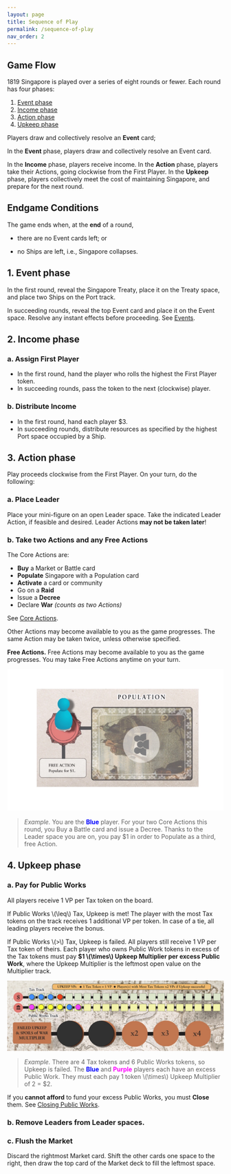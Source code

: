 ```yaml
---
layout: page
title: Sequence of Play
permalink: /sequence-of-play
nav_order: 2
---
```


## Game Flow

1819 Singapore is played over a series of eight rounds or fewer. Each round has four phases:
1. [Event phase](#1-event-phase)
2. [Income phase](#2-income-phase)
3. [Action phase](#3-action-phase)
4. [Upkeep phase](#4-upkeep-phase)

Players draw and collectively resolve an **Event** card;

In the **Event** phase, players draw and collectively resolve an Event card. 

In the **Income** phase, players receive income. In the **Action** phase, players take their Actions, going clockwise from the First Player. In the **Upkeep** phase, players collectively meet the cost of maintaining Singapore, and prepare for the next round.

<!-- ---crises, global events, or shifting social mores that affect the rulers' status quo. -->

## Endgame Conditions

The game ends when, at the **end** of a round,

- there are no Event cards left; or
<!-- - all ships are on the Port track, i.e., Singapore prospers; or -->
- no Ships are left, i.e., Singapore collapses.

## 1. Event phase

In the first round, reveal the Singapore Treaty, place it on the Treaty space, and place two Ships on the Port track.
<!-- - Roll one die (1D) and add that many Ships to the Port track. -->

In succeeding rounds, reveal the top Event card and place it on the Event space. Resolve any instant effects before proceeding. See [Events](/1819rulebook/events).

<!-- - If the Event is an **Immediate (⚡)️ Event** must be resolved before proceeding. -->

## 2. Income phase

### a. Assign First Player
- In the first round, hand the player who rolls the highest the First Player token.
- In succeeding rounds, pass the token to the next (clockwise) player.

### b. Distribute Income
- In the first round, hand each player $3.
- In succeeding rounds, distribute resources as specified by the highest Port space occupied by a Ship.

<!-- hand each player the amount specified by the highest Port space with a Ship on it. -->

<!-- EXAMPLE HERE -->

## 3. Action phase
Play proceeds clockwise from the First Player. On your turn, do the following:

### a. Place Leader
Place your mini-figure on an open Leader space. Take the indicated Leader Action, if feasible and desired. Leader Actions **may not be taken later**!

### b. Take two Actions and any Free Actions
The Core Actions are:

- **Buy** a Market or Battle card
- **Populate** Singapore with a Population card
- **Activate** a card or community
- Go on a **Raid**
- Issue a **Decree**
- Declare **War** *(counts as two Actions)*

See [Core Actions](/1819rulebook/actions). 

Other Actions may become available to you as the game progresses. The same Action may be taken twice, unless otherwise specified.

**Free Actions.** Free Actions may become available to you as the game progresses. You may take Free Actions anytime on your turn.

![Leader space](/img/leader_space.jpg)

> *Example.* You are the <span style="color:blue"><strong>Blue</strong></span> player. For your two Core Actions this round, you Buy a Battle card and issue a Decree. Thanks to the Leader space you are on, you pay $1 in order to Populate as a third, free Action.

<!-- *3-player game: the solo player takes 3 actions per turn.* -->

## 4. Upkeep phase

### a. Pay for Public Works
All players receive 1 VP per Tax token on the board.

If Public Works \\(\leq\\) Tax, Upkeep is met! The player with the most Tax tokens on the track receives 1 additional VP per token. In case of a tie, all leading players receive the bonus.

If Public Works \\(\>\\) Tax, Upkeep is failed. All players still receive 1 VP per Tax token of theirs. Each player who owns Public Work tokens in excess of the Tax tokens must pay **$1 \\(\times\\) Upkeep Multiplier per excess Public Work**, where the Upkeep Multiplier is the leftmost open value on the Multiplier track.

![Upkeep](/img/upkeep_example.jpg)

> *Example.* There are 4 Tax tokens and 6 Public Works tokens, so Upkeep is failed. The <span style="color:blue"><strong>Blue</strong></span> and <span style="color:magenta"><strong>Purple</strong></span> players each have an excess Public Work. They must each pay 1 token \\(\times\\) Upkeep Multiplier of 2 = $2.

If you **cannot afford** to fund your excess Public Works, you must **Close** them. See [Closing Public Works](/1819rulebook/important-concepts#closing-public-works).

### b. Remove Leaders from Leader spaces.

### c. Flush the Market
Discard the rightmost Market card. Shift the other cards one space to the right, then draw the top card of the Market deck to fill the leftmost space.